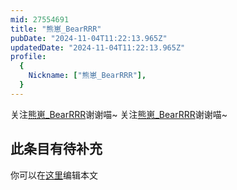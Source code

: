 ```yaml
---
mid: 27554691
title: "熊崽_BearRRR"
pubDate: "2024-11-04T11:22:13.965Z"
updatedDate: "2024-11-04T11:22:13.965Z"
profile:
  {
    Nickname: ["熊崽_BearRRR"],
  }
---
```


关注[熊崽_BearRRR](https://space.bilibili.com/27554691)谢谢喵~ 关注[熊崽_BearRRR](https://space.bilibili.com/27554691)谢谢喵~

## 此条目有待补充
你可以在[这里](https://github.com/Yuhanawa/VTuber.ICU-Content/edit/master/v/熊崽_BearRRR/index.md)编辑本文

